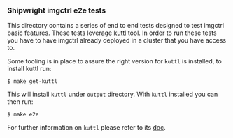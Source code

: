 ### Shipwright imgctrl e2e tests

This directory contains a series of end to end tests designed to test imgctrl basic features.
These tests leverage [kuttl](https://kuttl.dev/) tool. In order to run these tests you have to
have imgctrl already deployed in a cluster that you have access to.

Some tooling is in place to assure the right version for `kuttl` is installed, to install kuttl
run:

```
$ make get-kuttl
```

This will install `kuttl` under `output` directory. With `kuttl` installed you can then run:

```
$ make e2e
```

For further information on `kuttl` please refer to its [doc](https://kuttl.dev/docs/).
